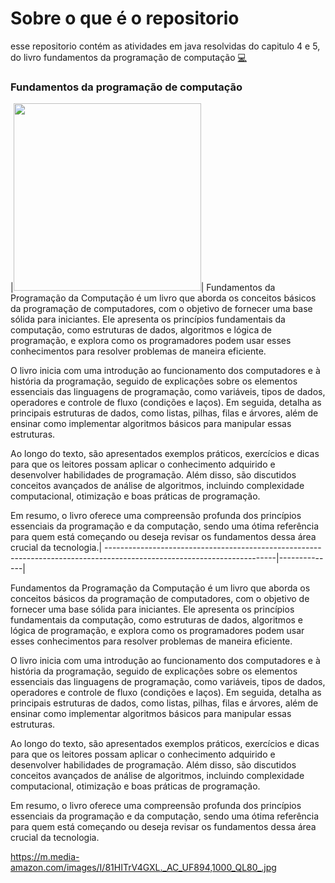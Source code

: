 # Sobre o que é o repositorio

esse repositorio contém as atividades em java resolvidas do capitulo 4 e 5, do livro fundamentos da programação de computação [💻](https://drive.google.com/file/d/1MWTShjGeyGTPoeVImLhxFDcUYBNt2bAB/view?usp=classroom_web&authuser=0)

### Fundamentos da programação de computação

|<img src ="https://m.media-amazon.com/images/I/81HITrV4GXL._AC_UF894,1000_QL80_.jpg" width = "300">| Fundamentos da Programação da Computação é um livro que aborda os conceitos básicos da programação de computadores, com o objetivo de fornecer uma base sólida para iniciantes. Ele apresenta os 
princípios fundamentais da computação, como estruturas de dados, algoritmos e lógica de programação, e explora como os programadores podem usar esses conhecimentos para resolver problemas de 
maneira eficiente.

O livro inicia com uma introdução ao funcionamento dos computadores e à história da programação, seguido de explicações sobre os elementos essenciais das linguagens de programação, como 
variáveis, tipos de dados, operadores e controle de fluxo (condições e laços). Em seguida, detalha as principais estruturas de dados, como listas, pilhas, filas e árvores, além de ensinar como 
implementar algoritmos básicos para manipular essas estruturas.

Ao longo do texto, são apresentados exemplos práticos, exercícios e dicas para que os leitores possam aplicar o conhecimento adquirido e desenvolver habilidades de programação. Além disso, são 
discutidos conceitos avançados de análise de algoritmos, incluindo complexidade computacional, otimização e boas práticas de programação.

Em resumo, o livro oferece uma compreensão profunda dos princípios essenciais da programação e da computação, sendo uma ótima referência para quem está começando ou deseja revisar os fundamentos 
dessa área crucial da tecnologia.|
------------------------------------------------------------------------------------------------------------------------|--------------|

Fundamentos da Programação da Computação é um livro que aborda os conceitos básicos da programação de computadores, com o objetivo de fornecer uma base sólida para iniciantes. Ele apresenta os 
princípios fundamentais da computação, como estruturas de dados, algoritmos e lógica de programação, e explora como os programadores podem usar esses conhecimentos para resolver problemas de 
maneira eficiente.

O livro inicia com uma introdução ao funcionamento dos computadores e à história da programação, seguido de explicações sobre os elementos essenciais das linguagens de programação, como 
variáveis, tipos de dados, operadores e controle de fluxo (condições e laços). Em seguida, detalha as principais estruturas de dados, como listas, pilhas, filas e árvores, além de ensinar como 
implementar algoritmos básicos para manipular essas estruturas.

Ao longo do texto, são apresentados exemplos práticos, exercícios e dicas para que os leitores possam aplicar o conhecimento adquirido e desenvolver habilidades de programação. Além disso, são 
discutidos conceitos avançados de análise de algoritmos, incluindo complexidade computacional, otimização e boas práticas de programação.

Em resumo, o livro oferece uma compreensão profunda dos princípios essenciais da programação e da computação, sendo uma ótima referência para quem está começando ou deseja revisar os fundamentos 
dessa área crucial da tecnologia.

https://m.media-amazon.com/images/I/81HITrV4GXL._AC_UF894,1000_QL80_.jpg
